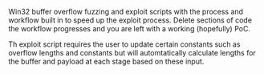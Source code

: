Win32 buffer overflow fuzzing and exploit scripts with the process and workflow built in to speed up the exploit process.
Delete sections of code the workflow progresses and you are left with a working (hopefully) PoC.

Th exploit script requires the user to update certain constants such as overflow lengths and constants but will automtatically calculate lengths for the buffer and payload at each stage based on these input.
